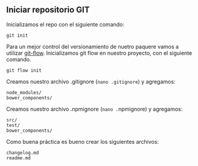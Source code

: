 ## Iniciar repositorio GIT

Inicializamos el repo con el siguiente comando:

```
git init
```

Para un mejor control del versionamiento de nuetro paquere vamos a utilizar [git-flow](https://danielkummer.github.io/git-flow-cheatsheet/). Inicializamos git flow en nuestro proyecto, con el siguiente comando.

```
git flow init
```

Creamos nuestro archivo .gitignore \(`nano .gitignore`\) y agregamos:

```
node_modules/
bower_components/
```

Creamos nuestro archivo .npmignore \(`nano .`npmignore\) y agregamos:

```
src/
test/
bower_components/
```

Como buena práctica es bueno crear los siguientes archivos:

```
changelog.md
readme.md
```



